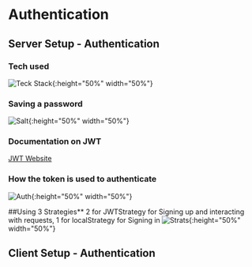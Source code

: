 # Authentication

## Server Setup - Authentication

### Tech used
![Teck Stack](https://cdn.discordapp.com/attachments/562738302046830592/565935016845246484/Screen_Shot_2019-04-11_at_12.22.59_PM.png){:height="50%" width="50%"}

### Saving a password
![Salt](https://cdn.discordapp.com/attachments/562738302046830592/566081252130816012/Screen_Shot_2019-04-11_at_10.04.19_PM.png){:height="50%" width="50%"} 

### Documentation on JWT
[JWT Website](https://jwt.io/)

### How the token is used to authenticate
![Auth](https://cdn.discordapp.com/attachments/562738302046830592/566084594898698250/Screen_Shot_2019-04-11_at_10.16.08_PM.png){:height="50%" width="50%"}

##Using 3 Strategies**
2 for JWTStrategy for Signing up and interacting with requests, 1 for localStrategy for Signing in
![Strats](https://cdn.discordapp.com/attachments/562738302046830592/566296636402303003/Screen_Shot_2019-04-12_at_12.17.53_PM.png){:height="50%" width="50%"}

## Client Setup - Authentication
